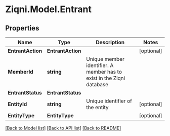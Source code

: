 
# Ziqni.Model.Entrant

## Properties

Name | Type | Description | Notes
------------ | ------------- | ------------- | -------------
**EntrantAction** | **EntrantAction** |  | [optional] 
**MemberId** | **string** | Unique member identifier. A member has to exist in the Ziqni database | 
**EntrantStatus** | **EntrantStatus** |  | 
**EntityId** | **string** | Unique identifier of the entity | [optional] 
**EntityType** | **EntityType** |  | [optional] 

[[Back to Model list]](../README.md#documentation-for-models)
[[Back to API list]](../README.md#documentation-for-api-endpoints)
[[Back to README]](../README.md)

